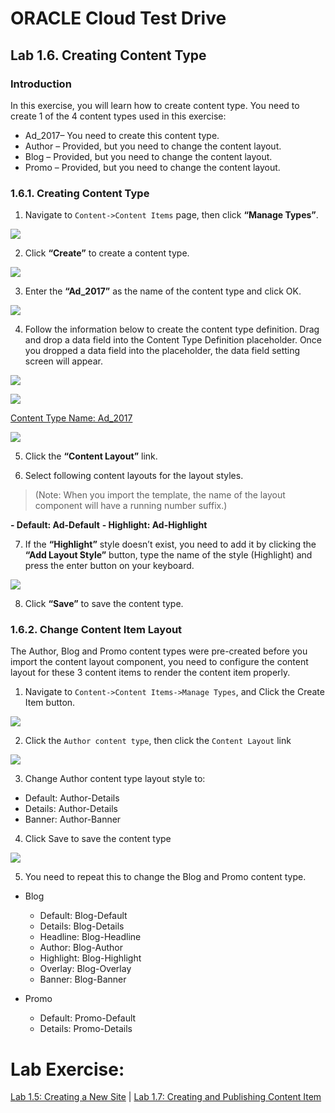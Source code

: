 # ORACLE Cloud Test Drive #

## Lab 1.6. Creating Content Type ##

### Introduction ###

In this exercise, you will learn how to create content type. You need to create 1 of the 4
content types used in this exercise:

- Ad_2017– You need to create this content type.
- Author – Provided, but you need to change the content layout.
- Blog – Provided, but you need to change the content layout.
- Promo – Provided, but you need to change the content layout.

### 1.6.1. Creating Content Type ###

1. Navigate to ``Content->Content Items`` page, then click **“Manage Types”**.

![](images/1.6.1.1.png)

2. Click **“Create”** to create a content type.

![](images/1.6.1.2.png)

3. Enter the **“Ad_2017”** as the name of the content type and click OK.

![](images/1.6.1.3.png)

4. Follow the information below to create the content type definition. Drag and
drop a data field into the Content Type Definition placeholder. Once you
dropped a data field into the placeholder, the data field setting screen will
appear.

![](images/1.6.1.4a.png)

![](images/1.6.1.4b.png)

[Content Type Name: Ad_2017](resource/ContentTypes.md)

![](images/1.6.1.4c.png)

5. Click the **“Content Layout”** link.

6. Select following content layouts for the layout styles.

>(Note: When you import the template, the name of the layout component will
have a running number suffix.)

**- Default: Ad-Default**
**- Highlight: Ad-Highlight**

7. If the **“Highlight”** style doesn’t exist, you need to add it by clicking the **“Add
Layout Style”** button, type the name of the style (Highlight) and press the
enter button on your keyboard.

![](images/1.6.1.7.png)

8. Click **“Save”** to save the content type.

### 1.6.2. Change Content Item Layout ###

The Author, Blog and Promo content types were pre-created before you import
the content layout component, you need to configure the content layout for
these 3 content items to render the content item properly.

1. Navigate to `` Content->Content Items->Manage Types ``, and Click the Create
Item button.

![](images/1.6.2.1.png)

2. Click the ``Author content type``, then click the ``Content Layout`` link

![](images/1.6.2.2.png)

3. Change Author content type layout style to:

- Default: Author-Details
- Details: Author-Details
- Banner: Author-Banner

4. Click Save to save the content type

![](images/1.6.2.4.png)

5. You need to repeat this to change the Blog and Promo content type.

- Blog
  - Default: Blog-Default
  - Details: Blog-Details
  - Headline: Blog-Headline
  - Author: Blog-Author
  - Highlight: Blog-Highlight
  - Overlay: Blog-Overlay
  - Banner: Blog-Banner

- Promo
  - Default: Promo-Default
  - Details: Promo-Details

# Lab Exercise: #

[Lab 1.5: Creating a New Site](105-CecsLab.md) | [Lab 1.7: Creating and Publishing Content Item](107-CecsLab.md)
